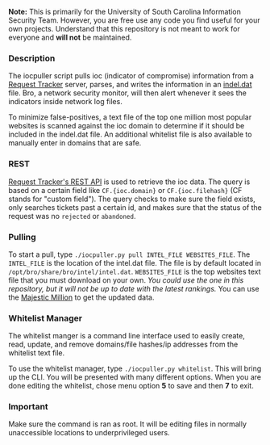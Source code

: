 **Note:** This is primarily for the University of South Carolina Information Security Team. However, you are free use any code you find useful for your own projects. Understand that this repository is not meant to work for everyone and **will not** be maintained.

### Description

The iocpuller script pulls ioc (indicator of compromise) information from a [Request Tracker](https://bestpractical.com/request-tracker/) server, parses, and writes the information in an [indel.dat](https://www.bro.org/current/solutions/intel/index.html) file. Bro, a network security monitor, will then alert whenever it sees the indicators inside network log files.

To minimize false-positives, a text file of the top one million most popular websites is scanned against the ioc domain to determine if it should be included in the indel.dat file. An additional whitelist file is also available to manually enter in domains that are safe.

### REST

[Request Tracker's REST API](http://rt-wiki.bestpractical.com/wiki/REST) is used to retrieve the ioc data. The query is based on a certain field like `CF.{ioc.domain}` or `CF.{ioc.filehash}` (CF stands for "custom field"). The query checks to make sure the field exists, only searches tickets past a certain id, and makes sure that the status of the request was no `rejected` or `abandoned`.

### Pulling

To start a pull, type `./iocpuller.py pull INTEL_FILE WEBSITES_FILE`. The `INTEL_FILE` is the location of the intel.dat file. The file is by default located in `/opt/bro/share/bro/intel/intel.dat`. `WEBSITES_FILE` is the top websites text file that you must download on your own. *You could use the one in this repository, but it will not be up to date with the latest rankings.* You can use the [Majestic Million](https://majestic.com/reports/majestic-million) to get the updated data.


### Whitelist Manager

The whitelist manger is a command line interface used to easily create, read, update, and remove domains/file hashes/ip addresses from the whitelist text file.

To use the whitelist manager, type `./iocpuller.py whitelist`. This will bring up the CLI. You will be presented with many different options. When you are done editing the whitelist, chose menu option **5** to save and then **7** to exit.


### Important

Make sure the command is ran as root. It will be editing files in normally unaccessible locations to underprivileged users.